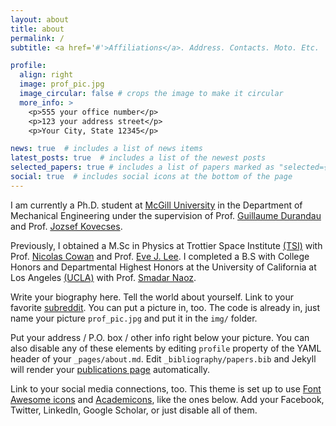 ```yaml
---
layout: about
title: about
permalink: /
subtitle: <a href='#'>Affiliations</a>. Address. Contacts. Moto. Etc.

profile:
  align: right
  image: prof_pic.jpg
  image_circular: false # crops the image to make it circular
  more_info: >
    <p>555 your office number</p>
    <p>123 your address street</p>
    <p>Your City, State 12345</p>

news: true  # includes a list of news items
latest_posts: true  # includes a list of the newest posts
selected_papers: true # includes a list of papers marked as "selected={true}"
social: true  # includes social icons at the bottom of the page
---
```


I am currently a Ph.D. student at [McGill University](https://www.mcgill.ca/) in the Department of Mechanical Engineering under the supervision of Prof. [Guillaume Durandau](https://www.mcgill.ca/mecheng/guillaume-durandau) and Prof. [Jozsef Kovecses](https://www.mcgill.ca/mecheng/jozsef-kovecses).

Previously, I obtained a M.Sc in Physics at Trottier Space Institute [(TSI)](https://tsi.mcgill.ca/) with Prof. [Nicolas Cowan](https://www.physics.mcgill.ca/~cowan/) and Prof. [Eve J. Lee](https://www.physics.mcgill.ca/~evelee/). I completed a B.S with College Honors and Departmental Highest Honors at the University of California at Los Angeles [(UCLA)](https://www.ucla.edu/) with Prof. [Smadar Naoz](https://www.astro.ucla.edu/~snaoz/).

Write your biography here. Tell the world about yourself. Link to your favorite [subreddit](http://reddit.com). You can put a picture in, too. The code is already in, just name your picture `prof_pic.jpg` and put it in the `img/` folder.

Put your address / P.O. box / other info right below your picture. You can also disable any of these elements by editing `profile` property of the YAML header of your `_pages/about.md`. Edit `_bibliography/papers.bib` and Jekyll will render your [publications page](/al-folio/publications/) automatically.

Link to your social media connections, too. This theme is set up to use [Font Awesome icons](https://fontawesome.com/) and [Academicons](https://jpswalsh.github.io/academicons/), like the ones below. Add your Facebook, Twitter, LinkedIn, Google Scholar, or just disable all of them.
